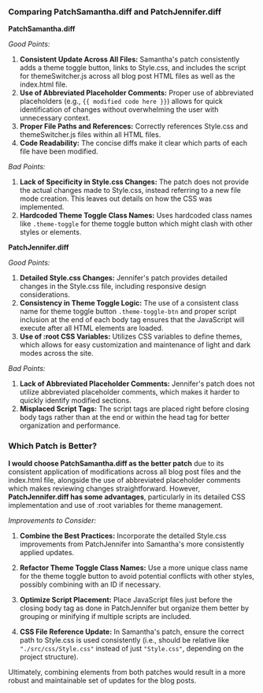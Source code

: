 ### Comparing PatchSamantha.diff and PatchJennifer.diff

**PatchSamantha.diff**

*Good Points:*
1. **Consistent Update Across All Files:** Samantha's patch consistently adds a theme toggle button, links to Style.css, and includes the script for themeSwitcher.js across all blog post HTML files as well as the index.html file.
2. **Use of Abbreviated Placeholder Comments:** Proper use of abbreviated placeholders (e.g., `{{ modified code here }}`) allows for quick identification of changes without overwhelming the user with unnecessary context.
3. **Proper File Paths and References:** Correctly references Style.css and themeSwitcher.js files within all HTML files.
4. **Code Readability:** The concise diffs make it clear which parts of each file have been modified.

*Bad Points:*
1. **Lack of Specificity in Style.css Changes:** The patch does not provide the actual changes made to Style.css, instead referring to a new file mode creation. This leaves out details on how the CSS was implemented.
2. **Hardcoded Theme Toggle Class Names:** Uses hardcoded class names like `.theme-toggle` for theme toggle button which might clash with other styles or elements.

**PatchJennifer.diff**

*Good Points:*
1. **Detailed Style.css Changes:** Jennifer's patch provides detailed changes in the Style.css file, including responsive design considerations.
2. **Consistency in Theme Toggle Logic:** The use of a consistent class name for theme toggle button `.theme-toggle-btn` and proper script inclusion at the end of each body tag ensures that the JavaScript will execute after all HTML elements are loaded.
3. **Use of :root CSS Variables:** Utilizes CSS variables to define themes, which allows for easy customization and maintenance of light and dark modes across the site.

*Bad Points:*
1. **Lack of Abbreviated Placeholder Comments:** Jennifer's patch does not utilize abbreviated placeholder comments, which makes it harder to quickly identify modified sections.
2. **Misplaced Script Tags:** The script tags are placed right before closing body tags rather than at the end or within the head tag for better organization and performance.

### Which Patch is Better?

**I would choose PatchSamantha.diff as the better patch** due to its consistent application of modifications across all blog post files and the index.html file, alongside the use of abbreviated placeholder comments which makes reviewing changes straightforward. However, **PatchJennifer.diff has some advantages**, particularly in its detailed CSS implementation and use of :root variables for theme management.

*Improvements to Consider:*

1. **Combine the Best Practices:** Incorporate the detailed Style.css improvements from PatchJennifer into Samantha's more consistently applied updates.
2. **Refactor Theme Toggle Class Names:** Use a more unique class name for the theme toggle button to avoid potential conflicts with other styles, possibly combining with an ID if necessary.

3. **Optimize Script Placement:** Place JavaScript files just before the closing body tag as done in PatchJennifer but organize them better by grouping or minifying if multiple scripts are included.

4. **CSS File Reference Update:** In Samantha's patch, ensure the correct path to Style.css is used consistently (i.e., should be relative like `"./src/css/Style.css"` instead of just `"Style.css"`, depending on the project structure).

Ultimately, combining elements from both patches would result in a more robust and maintainable set of updates for the blog posts.